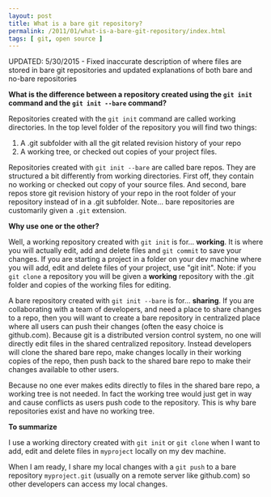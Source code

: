 ```yaml
---
layout: post
title: What is a bare git repository?
permalink: /2011/01/what-is-a-bare-git-repository/index.html
tags: [ git, open source ]
---
```


UPDATED: 5/30/2015 - Fixed inaccurate description of where files are stored in bare git repositories and updated explanations of both bare and no-bare repositories

**What is the difference between a repository created using the `git init` command and the `git init --bare` command?**

Repositories created with the `git init` command are called working directories. In the top level folder of the repository you will find two things:

1. A .git subfolder with all the git related revision history of your repo
2. A working tree, or checked out copies of your project files.

Repositories created with `git init --bare` are called bare repos. They are structured a bit differently from working directories. First off, they contain no working or checked out copy of your source files. And second, bare repos store git revision history of your repo in the root folder of your repository instead of in a .git subfolder. Note... bare repositories are customarily given a `.git` extension.

**Why use one or the other?**

Well, a working repository created with `git init` is for... **working**. It is where you will actually edit, add and delete files and `git commit` to save your changes. If you are starting a project in a folder on your dev machine where you will add, edit and delete files of your project, use "git init". Note: if you `git clone` a repository you will be given a **working** repository with the .git folder and copies of the working files for editing.

A bare repository created with `git init --bare` is for... **sharing**. If you are collaborating with a team of developers, and need a place to share changes to a repo, then you will want to create a bare repository in centralized place where all users can push their changes (often the easy choice is github.com). Because git is a distributed version control system, no one will directly edit files in the shared centralized repository. Instead developers will clone the shared bare repo, make changes locally in their working copies of the repo, then push back to the shared bare repo to make their changes available to other users.

Because no one ever makes edits directly to files in the shared bare repo, a working tree is not needed. In fact the working tree would just get in way and cause conflicts as users push code to the repository. This is why bare repositories exist and have no working tree.

**To summarize**

I use a working directory created with `git init` or `git clone` when I want to add, edit and delete files in `myproject` locally on my dev machine.

When I am ready, I share my local changes with a `git push` to a bare repository `myproject.git` (usually on a remote server like github.com) so other developers can access my local changes.  
